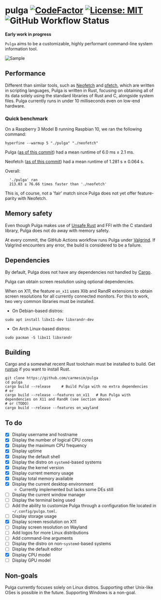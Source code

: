 # pulga [![CodeFactor](https://www.codefactor.io/repository/github/carmesim/pulga/badge)](https://www.codefactor.io/repository/github/carmesim/pulga) [![License: MIT](https://img.shields.io/badge/License-MIT-yellow.svg)](https://opensource.org/licenses/MIT) ![GitHub Workflow Status](https://img.shields.io/github/workflow/status/carmesim/pulga/BuildAndValgrind)

**Early work in progress**

`Pulga` aims to be a customizable, highly performant command-line system information tool.

![Sample](https://user-images.githubusercontent.com/36349314/103319031-1f002480-4a0f-11eb-96bd-e4bdaa16d853.png)

## Performance

Different than similar tools, such as [Neofetch](https://github.com/dylanaraps/neofetch) and [pfetch](https://github.com/dylanaraps/pfetch), which are written in scripting languages, Pulga is written in Rust, focusing on obtaining all of its data solely using the standard libraries of Rust and C, alongside system files. Pulga currently runs in under 10 milliseconds even on low-end hardware.

### Quick benchmark

On a Raspberry 3 Model B running Raspbian 10, we ran the following command:

```shell
hyperfine --warmup 5 "./pulga" "./neofetch"
```

Pulga ([as of this commit](https://github.com/carmesim/pulga/commit/b82da05bf886ae6e87131c63a89da94a3b19edd8)) had a mean runtime of 6.0 ms ± 2.1 ms.

Neofetch ([as of this commit](https://github.com/dylanaraps/neofetch/commit/6dd85d67fc0d4ede9248f2df31b2cd554cca6c2f)) had a mean runtime of 1.281 s ± 0.064 s.

Overall:
```
  './pulga' ran
  213.03 ± 76.66 times faster than './neofetch'
```

This is, of course, not a 'fair' match since Pulga does not yet offer feature-parity with Neofetch.

## Memory safety

Even though Pulga makes use of [Unsafe Rust](https://doc.rust-lang.org/book/ch19-01-unsafe-rust.html) and FFI with the C standard library, Pulga does not do away with memory safety.

At every commit, the GitHub Actions workflow runs Pulga under [Valgrind](https://valgrind.org/). If Valgrind encounters any error, the build is considered to be a failure.

## Dependencies

By default, Pulga does not have any dependencies not handled by [Cargo](https://doc.rust-lang.org/book/ch01-03-hello-cargo.html).

Pulga can obtain screen resolution using optional dependencies.

When on X11, the feature `on_x11` uses Xlib and RandR extensions to obtain screen resolutions for all currently connected monitors.
For this to work, two very common libraries must be installed.

* On Debian-based distros:

```shell
sudo apt install libx11-dev libxrandr-dev
```

* On Arch Linux-based distros:
```shell
sudo pacman -S libx11 libxrandr
```

## Building

Cargo and a somewhat recent Rust toolchain must be installed to build. Get [rustup](https://rustup.rs/) if you want to install Rust.
```
git clone https://github.com/carmesim/pulga
cd pulga
cargo build --release     # Build Pulga with no extra dependencies
# or
cargo build --release --features on_x11   # Run Pulga with dependencies on X11 and RandR (see section above)
# or (TODO)
cargo build --release --features on_wayland
```

## To do

- [x] Display username and hostname
- [x] Display the number of logical CPU cores
- [x] Display the maximum CPU frequency
- [x] Display uptime
- [x] Display the default shell
- [x] Display the distro on `systemd`-based systems
- [x] Display the kernel version
- [x] Display current memory usage
- [x] Display total memory available
- [x] Display the current desktop environment
  * Currently implemented but lacks some DEs still
- [ ] Display the current window manager
- [ ] Display the terminal being used
- [ ] Add the ability to customize Pulga through a configuration file located in `~/.config/pulga.toml`.
- [ ] Display storage usage
- [x] Display screen resolution on X11
- [ ] Display screen resolution on Wayland
- [ ] Add logos for more Linux distributions
- [ ] Add command-line arguments
- [ ] Display the distro on non-`systemd`-based systems
- [ ] Display the default editor
- [x] Display CPU model
- [ ] Display GPU model

## Non-goals

Pulga currently focuses solely on Linux distros. Supporting other Unix-like OSes is possible in the future. Supporting Windows is a non-goal.
